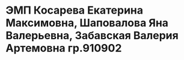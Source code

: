 # ЭМП Косарева Екатерина Максимовна, Шаповалова Яна Валерьевна, Забавская Валерия Артемовна гр.910902


